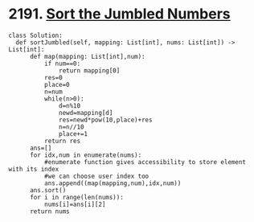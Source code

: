 # 2191. [Sort the Jumbled Numbers](https://leetcode.com/problems/sort-the-jumbled-numbers/description/)

    class Solution:
      def sortJumbled(self, mapping: List[int], nums: List[int]) -> List[int]:
          def map(mapping: List[int],num):
              if num==0:
                  return mapping[0]
              res=0
              place=0
              n=num
              while(n>0):
                  d=n%10
                  newd=mapping[d]
                  res=newd*pow(10,place)+res
                  n=n//10
                  place+=1
              return res
          ans=[]
          for idx,num in enumerate(nums):
              #enumerate function gives accessibility to store element with its index
              #we can choose user index too
              ans.append((map(mapping,num),idx,num))
          ans.sort()
          for i in range(len(nums)):
              nums[i]=ans[i][2]
          return nums
        

